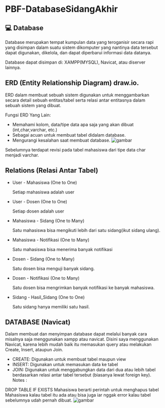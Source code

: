 # PBF-DatabaseSidangAkhir
## 💻 Database
Database merupakan tempat kumpulan data yang teroganisir secara rapi yang disimpan dalam suatu sistem dikomputer yang nantinya data tersebut dapat digunakan, dikelola, dan dapat diperbarui informasi data datanya.

Database dapat disimpan di: XAMPP(MYSQL), Navicat, atau diserver lainnya.
## ERD (Entity Relationship Diagram) draw.io.
ERD dalam membuat sebuah sistem digunakan untuk menggambarkan secara detail sebuah entitas/tabel serta relasi antar entitasnya dalam sebuah sistem yang dibuat.

Fungsi ERD Yang Lain:
- Memahami kolom, data/tipe data apa saja yang akan dibuat (int,char,varchar, etc.)
- Sebagai acuan untuk membuat tabel didalam database.
- Mengurangi kesalahan saat membuat database.
![gambar](https://github.com/user-attachments/assets/228aa3b1-219a-4444-9bd5-675125b1970e)

Sebelumnya terdapat revisi pada tabel mahasiswa dari tipe data char menjadi varchar.

## Relations (Relasi Antar Tabel)
- User - Mahasiswa (One to One)
  
  Setiap mahasiswa adalah user
- User - Dosen (One to One)
  
  Setiap dosen adalah user
- Mahasiswa - Sidang (One to Many)
  
  Satu mahasiswa bisa mengikuti lebih dari satu sidang(ikut sidang ulang).
- Mahasiswa - Notifikasi (One to Many)
  
  Satu mahasiswa bisa menerima banyak notifikasi
- Dosen - Sidang (One to Many)
  
  Satu dosen bisa menguji banyak sidang.
- Dosen - Notifikasi (One to Many)
  
  Satu dosen bisa mengrimkan banyak notifikasi ke banyak mahasiswa.
- Sidang - Hasil_Sidang (One to One)
  
  Satu sidang hanya memiliki satu hasil.
## DATABASE (Navicat)
Dalam membuat dan menyimpan database dapat melalui banyak cara misalnya saja menggunakan xampp atau navicat.
Disini saya menggunakan Navicat, karena lebih mudah baik itu memasukan query atau melakukan Create, Insert, ataupun Join.

- CREATE: Digunakan untuk membuat tabel maupun view
- INSERT: Digunakan untuk memasukan data ke tabel
- JOIN: Digunakan untuk menggabungkan data dari dua atau lebih tabel berdasarkan relasi antar tabel tersebut (biasanya lewat foreign key).
Notes :

DROP TABLE IF EXISTS Mahasiswa berarti perintah untuk menghapus tabel Mahasiswa kalau tabel itu ada atau bisa juga iar nggak error kalau tabel sebelumnya udah pernah dibuat.
![gambar](https://github.com/user-attachments/assets/9a00fa9e-927b-411b-aea0-daa817147cd9)
